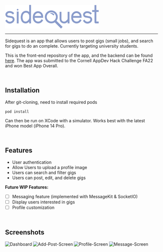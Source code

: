 ![Logo](/docs/side-quest-logo.png)
___
Sidequest is an app that allows users to post gigs (small jobs), and search for gigs to do an complete. Currently targeting university students.

This is the front-end repository of the app, and the backend can be found [here](https://github.com/DanielWong76/hack-challenge). The app was submitted to the Cornell AppDev Hack Challenge FA22 and won Best App Overall.

&nbsp;


## Installation

After git-cloning, need to install required pods
```
pod install
```
Can then be run on XCode with a simulator. Works best with the latest iPhone model (iPhone 14 Pro).

&nbsp;

## Features

-  User authentication
-  Allow Users to upload a profile image
-  Users can search and filter gigs
-  Users can post, edit, and delete gigs 

**Future WIP Features:**

- [ ] Messaging feature (implemented with MessageKit & SocketIO)
- [ ] Display users interested in gigs
- [ ] Profile customization

&nbsp;

## Screenshots
![Dashboard](https://user-images.githubusercontent.com/17365838/205424548-e9362415-26e5-4325-b064-e0f03506ea89.png)
![Add-Post-Screen](https://user-images.githubusercontent.com/17365838/205424549-2480d149-edf1-4c25-a4b9-4f5e9fcb6b43.png)
![Profile-Screen](https://user-images.githubusercontent.com/17365838/205424551-271ccc2d-a14e-42cf-9da2-6c817772e79d.png)
![Message-Screen](https://user-images.githubusercontent.com/17365838/205424552-719a147a-f2de-404b-b592-53c3811d99be.png)